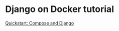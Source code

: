 
# Django on Docker tutorial

[Quickstart: Compose and Django](https://docs.docker.com/compose/django/)
